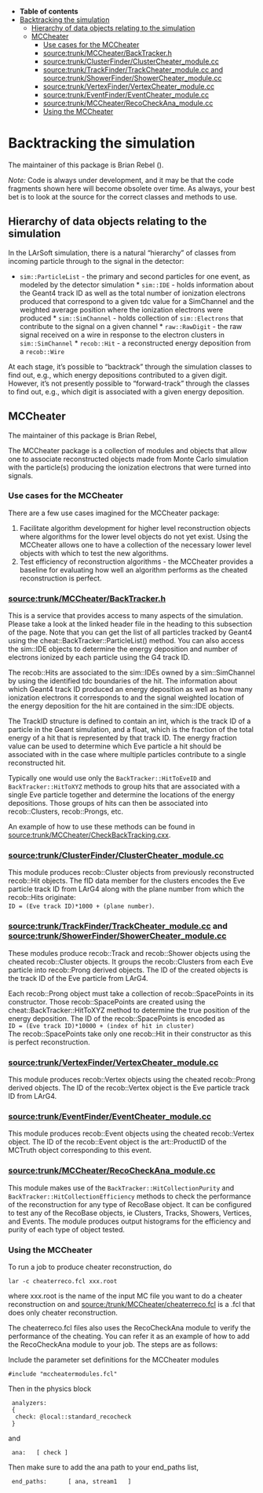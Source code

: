 -   **Table of contents**
-   [Backtracking the simulation](#Backtracking-the-simulation)
    -   [Hierarchy of data objects relating to the simulation](#Hierarchy-of-data-objects-relating-to-the-simulation)
    -   [MCCheater](#MCCheater)
        -   [Use cases for the MCCheater](#Use-cases-for-the-MCCheater)
        -   [source:trunk/MCCheater/BackTracker.h](#sourcetrunkMCCheaterBackTrackerh)
        -   [source:trunk/ClusterFinder/ClusterCheater\_module.cc](#sourcetrunkClusterFinderClusterCheater_modulecc)
        -   [source:trunk/TrackFinder/TrackCheater\_module.cc and source:trunk/ShowerFinder/ShowerCheater\_module.cc](#sourcetrunkTrackFinderTrackCheater_modulecc-and-sourcetrunkShowerFinderShowerCheater_modulecc)
        -   [source:trunk/VertexFinder/VertexCheater\_module.cc](#sourcetrunkVertexFinderVertexCheater_modulecc)
        -   [source:trunk/EventFinder/EventCheater\_module.cc](#sourcetrunkEventFinderEventCheater_modulecc)
        -   [source:trunk/MCCheater/RecoCheckAna\_module.cc](#sourcetrunkMCCheaterRecoCheckAna_modulecc)
        -   [Using the MCCheater](#Using-the-MCCheater)

Backtracking the simulation
============================================================

The maintainer of this package is Brian Rebel ().

*Note:* Code is always under development, and it may be that the code fragments shown here will become obsolete over time. As always, your best bet is to look at the source for the correct classes and methods to use.

Hierarchy of data objects relating to the simulation
--------------------------------------------------------------------------------------------------------------

In the LArSoft simulation, there is a natural “hierarchy” of classes from incoming particle through to the signal in the detector:

-   `sim::ParticleList` - the primary and second particles for one event, as modeled by the detector simulation \* `sim::IDE` - holds information about the Geant4 track ID as well as the total number of ionization electrons produced that correspond to a given tdc value for a SimChannel and the weighted average position where the ionization electrons were produced \* `sim::SimChannel` - holds collection of `sim::Electrons` that contribute to the signal on a given channel \* `raw::RawDigit` - the raw signal received on a wire in response to the electron clusters in `sim::SimChannel` \* `recob::Hit` - a reconstructed energy deposition from a `recob::Wire`

At each stage, it’s possible to “backtrack” through the simulation classes to find out, e.g., which energy depositions contributed to a given digit. However, it’s not presently possible to “forward-track” through the classes to find out, e.g., which digit is associated with a given energy deposition.

MCCheater
------------------------

The maintainer of this package is Brian Rebel,

The MCCheater package is a collection of modules and objects that allow one to associate reconstructed objects made from Monte Carlo simulation with the particle(s) producing the ionization electrons that were turned into signals.

### Use cases for the MCCheater

There are a few use cases imagined for the MCCheater package:

1.  Facilitate algorithm development for higher level reconstruction objects where algorithms for the lower level objects do not yet exist. Using the MCCheater allows one to have a collection of the necessary lower level objects with which to test the new algorithms.
2.  Test efficiency of reconstruction algorithms - the MCCheater provides a baseline for evaluating how well an algorithm performs as the cheated reconstruction is perfect.

### [source:trunk/MCCheater/BackTracker.h](/redmine/projects/larsoft/repository/entry/trunk/MCCheater/BackTracker.h)

This is a service that provides access to many aspects of the simulation. Please take a look at the linked header file in the heading to this subsection of the page. Note that you can get the list of all particles tracked by Geant4 using the cheat::BackTracker::ParticleList() method. You can also access the sim::IDE objects to determine the energy deposition and number of electrons ionized by each particle using the G4 track ID.

The recob::Hits are associated to the sim::IDEs owned by a sim::SimChannel by using the identified tdc boundaries of the hit. The information about which Geant4 track ID produced an energy deposition as well as how many ionization electrons it corresponds to and the signal weighted location of the energy deposition for the hit are contained in the sim::IDE objects.

The TrackID structure is defined to contain an int, which is the track ID of a particle in the Geant simulation, and a float, which is the fraction of the total energy of a hit that is represented by that track ID. The energy fraction value can be used to determine which Eve particle a hit should be associated with in the case where multiple particles contribute to a single reconstructed hit.

Typically one would use only the `BackTracker::HitToEveID` and `BackTracker::HitToXYZ` methods to group hits that are associated with a single Eve particle together and determine the locations of the energy depositions. Those groups of hits can then be associated into recob::Clusters, recob::Prongs, etc.

An example of how to use these methods can be found in [source:trunk/MCCheater/CheckBackTracking.cxx](/redmine/projects/larsoft/repository/entry/trunk/MCCheater/CheckBackTracking.cxx).

### [source:trunk/ClusterFinder/ClusterCheater\_module.cc](/redmine/projects/larsoft/repository/entry/trunk/ClusterFinder/ClusterCheater_module.cc)

This module produces recob::Cluster objects from previously reconstructed recob::Hit objects. The fID data member for the clusters encodes the Eve particle track ID from LArG4 along with the plane number from which the recob::Hits originate:\
`ID = (Eve track ID)*1000 + (plane number)`.

### [source:trunk/TrackFinder/TrackCheater\_module.cc](/redmine/projects/larsoft/repository/entry/trunk/TrackFinder/TrackCheater_module.cc) and [source:trunk/ShowerFinder/ShowerCheater\_module.cc](/redmine/projects/larsoft/repository/entry/trunk/ShowerFinder/ShowerCheater_module.cc)

These modules produce recob::Track and recob::Shower objects using the cheated recob::Cluster objects. It groups the recob::Clusters from each Eve particle into recob::Prong derived objects. The ID of the created objects is the track ID of the Eve particle from LArG4.

Each recob::Prong object must take a collection of recob::SpacePoints in its constructor. Those recob::SpacePoints are created using the cheat::BackTracker::HitToXYZ method to determine the true position of the energy deposition. The ID of the recob::SpacePoints is encoded as\
`ID = (Eve track ID)*10000 + (index of hit in cluster)`\
The recob::SpacePoints take only one recob::Hit in their constructor as this is perfect reconstruction.

### [source:trunk/VertexFinder/VertexCheater\_module.cc](/redmine/projects/larsoft/repository/entry/trunk/VertexFinder/VertexCheater_module.cc)

This module produces recob::Vertex objects using the cheated recob::Prong derived objects. The ID of the recob::Vertex object is the Eve particle track ID from LArG4.

### [source:trunk/EventFinder/EventCheater\_module.cc](/redmine/projects/larsoft/repository/entry/trunk/EventFinder/EventCheater_module.cc)

This module produces recob::Event objects using the cheated recob::Vertex object. The ID of the recob::Event object is the art::ProductID of the MCTruth object corresponding to this event.

### [source:trunk/MCCheater/RecoCheckAna\_module.cc](/redmine/projects/larsoft/repository/entry/trunk/MCCheater/RecoCheckAna_module.cc)

This module makes use of the `BackTracker::HitCollectionPurity` and `BackTracker::HitCollectionEfficiency` methods to check the performance of the reconstruction for any type of RecoBase object. It can be configured to test any of the RecoBase objects, ie Clusters, Tracks, Showers, Vertices, and Events. The module produces output histograms for the efficiency and purity of each type of object tested.

### Using the MCCheater

To run a job to produce cheater reconstruction, do

`lar -c cheaterreco.fcl xxx.root`

where xxx.root is the name of the input MC file you want to do a cheater reconstruction on and [source:/trunk/MCCheater/cheaterreco.fcl](/redmine/projects/larsoft/repository/entry/trunk/MCCheater/cheaterreco.fcl) is a .fcl that does only cheater reconstruction.

The cheaterreco.fcl files also uses the RecoCheckAna module to verify the performance of the cheating. You can refer it as an example of how to add the RecoCheckAna module to your job. The steps are as follows:

Include the parameter set definitions for the MCCheater modules

    #include "mccheatermodules.fcl" 

Then in the physics block

     analyzers:
     {
      check: @local::standard_recocheck
     }

and

     ana:   [ check ]

Then make sure to add the ana path to your end\_paths list,

     end_paths:      [ ana, stream1   ]

